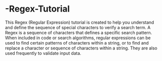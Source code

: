 # -Regex-Tutorial
This Regex (Regular Expression) tutorial is created to help you understand and define the sequence of special characters to verify a search term. A Regex is a sequence of characters that defines a specific search pattern. When included in code or search algorithms, regular expressions can be used to find certain patterns of characters within a string, or to find and replace a character or sequence of characters within a string. They are also used frequently to validate input data.